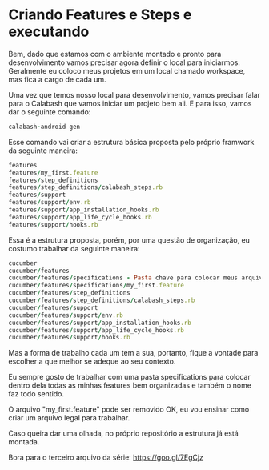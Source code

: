 # Criando Features e Steps e executando

Bem, dado que estamos com o ambiente montado e pronto para desenvolvimento vamos precisar agora definir o local para iniciarmos. Geralmente eu coloco meus projetos em um local chamado workspace, mas fica a cargo de cada um.

Uma vez que temos nosso local para desenvolvimento, vamos precisar falar para o Calabash que vamos iniciar um projeto bem ali. E para isso, vamos dar o seguinte comando:

```ruby
calabash-android gen
```
Esse comando vai criar a estrutura básica proposta pelo próprio framwork da seguinte maneira:

```ruby
features
features/my_first.feature
features/step_definitions
features/step_definitions/calabash_steps.rb
features/support
features/support/env.rb
features/support/app_installation_hooks.rb
features/support/app_life_cycle_hooks.rb
features/support/hooks.rb
```

Essa é a estrutura proposta, porém, por uma questão de organização, eu costumo trabalhar da seguinte maneira:

```ruby
cucumber
cucumber/features
cucumber/features/specifications - Pasta chave para colocar meus arquivos .feature
cucumber/features/specifications/my_first.feature
cucumber/features/step_definitions
cucumber/features/step_definitions/calabash_steps.rb
cucumber/features/support
cucumber/features/support/env.rb
cucumber/features/support/app_installation_hooks.rb
cucumber/features/support/app_life_cycle_hooks.rb
cucumber/features/support/hooks.rb
```
Mas a forma de trabalho cada um tem a sua, portanto, fique a vontade para escolher a que melhor se adeque ao seu contexto.

Eu sempre gosto de trabalhar com uma pasta specifications para colocar dentro dela todas as minhas features bem organizadas e também o nome faz todo sentido.

O arquivo "my_first.feature" pode ser removido OK, eu vou ensinar como criar um arquivo legal para trabalhar.

Caso queira dar uma olhada, no próprio repositório a estrutura já está montada.

Bora para o terceiro arquivo da série: https://goo.gl/7EgCjz
